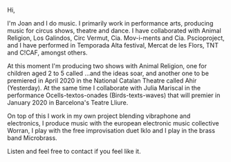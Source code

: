 Hi,

I'm Joan and I do music. I primarily work in performance arts, producing music for circus shows, theatre and dance. I have collaborated with Animal Religion, Los Galindos, Circ Vermut, Cia. Mov-i-ments and Cia. Pscioproject, and I have performed in Temporada Alta festival, Mercat de les Flors, TNT and C!CAF, amongst others.

At this moment I'm producing two shows with Animal Religion, one for children aged 2 to 5 called ...and the ideas soar, and another one to be premiered in April 2020 in the National Catalan Theatre called Ahir (Yesterday). At the same time I collaborate with Julia Mariscal in the performance Ocells-textos-onades (Birds-texts-waves) that will premier in January 2020 in Barcelona's Teatre Lliure.

On top of this I work in my own project blending vibraphone and electronics, I produce music with the european electronic music collective Worran, I play with the free improvisation duet Iklo and I play in the brass band Microbrass.

Listen and feel free to contact if you feel like it.
